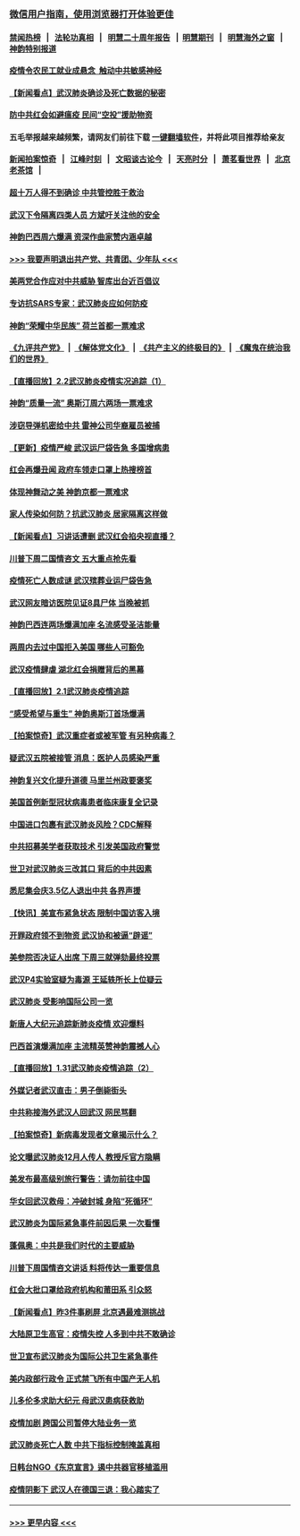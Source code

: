 ### [微信用户指南，使用浏览器打开体验更佳](https://github.com/gfw-breaker/banned-news1/blob/master/indexes/wechat-guide.md?t=0)
#### [禁闻热榜](热点新闻.md?t=0)  &nbsp;&nbsp;|&nbsp;&nbsp; [法轮功真相](https://github.com/gfw-breaker/truth/blob/master/README.md?t=0) &nbsp;&nbsp;|&nbsp;&nbsp; [明慧二十周年报告](https://github.com/gfw-breaker/mh-reports/blob/master/README.md?t=0) &nbsp;&nbsp;|&nbsp;&nbsp;[明慧期刊](https://github.com/gfw-breaker/mh-qikan) &nbsp;&nbsp;|&nbsp;&nbsp; [明慧海外之窗](https://github.com/gfw-breaker/mh-news/blob/master/README.md?t=0) &nbsp;&nbsp;|&nbsp;&nbsp; [神韵特别报道](https://github.com/gfw-breaker/mh-news/blob/master/shenyun.md?t=0)
#### [疫情令农民工就业成悬念  触动中共敏感神经](../pages/nf4514/n11839625.md?t=02030701) 
#### [【新闻看点】武汉肺炎确诊及死亡数据的秘密](../pages/nf4514/n11839539.md?t=02030701) 
#### [防中共红会如避瘟疫 民间“空投”援助物资](../pages/nf4514/n11839313.md?t=02030701) 
#### 五毛举报越来越频繁，请网友们前往下载 [一键翻墙软件](https://github.com/gfw-breaker/ssr-accounts)，并将此项目推荐给亲友
#### [新闻拍案惊奇](https://github.com/gfw-breaker/banned-news1/blob/master/pages/link4.md) &nbsp;&nbsp;|&nbsp;&nbsp; [江峰时刻](https://github.com/gfw-breaker/banned-news1/blob/master/pages/link4.md) &nbsp;&nbsp;|&nbsp;&nbsp; [文昭谈古论今](https://github.com/gfw-breaker/banned-news1/blob/master/pages/link4.md) &nbsp;&nbsp;|&nbsp;&nbsp; [天亮时分](https://github.com/gfw-breaker/banned-news1/blob/master/pages/link4.md) &nbsp;&nbsp;|&nbsp;&nbsp; [萧茗看世界](https://github.com/gfw-breaker/banned-news1/blob/master/pages/link4.md) &nbsp;&nbsp;|&nbsp;&nbsp; [北京老茶馆](https://github.com/gfw-breaker/banned-news1/blob/master/pages/link4.md) &nbsp;&nbsp;|&nbsp;&nbsp; 
#### [超十万人得不到确诊 中共管控胜于救治](../pages/nf4514/n11838462.md?t=02030701) 
#### [武汉下令隔离四类人员 方斌吁关注他的安全](../pages/nf4514/n11838878.md?t=02030701) 
#### [神韵巴西周六爆满 资深作曲家赞内涵卓越](../pages/nf4514/n11839099.md?t=02030701) 
#### [>>> 我要声明退出共产党、共青团、少年队 <<<](https://github.com/begood0513/goodnews/blob/master/quit/letter.md) 
#### [美两党合作应对中共威胁 智库出台近百倡议](../pages/nf4514/n11838437.md?t=02030701) 
#### [专访抗SARS专家：武汉肺炎应如何防疫](../pages/nf4514/n11831446.md?t=02030701) 
#### [神韵“荣耀中华民族” 荷兰首都一票难求](../pages/nf4514/n11838821.md?t=02030701) 
#### [《九评共产党》](https://github.com/begood0513/9ping.md/blob/master/README.md) &nbsp;|&nbsp; [《解体党文化》](../../../../jtdwh.md/blob/master/README.md)  &nbsp;|&nbsp; [《共产主义的终极目的》](../../../../gczydzjmd.md/blob/master/README.md) &nbsp;|&nbsp; [《魔鬼在统治我们的世界》](../../../../mgztzwmdsj.md/blob/master/README.md) 
#### [【直播回放】2.2武汉肺炎疫情实况追踪（1）](../pages/nf4514/n11838871.md?t=02030701) 
#### [神韵“质量一流” 奥斯汀周六两场一票难求](../pages/nf4514/n11838825.md?t=02030701) 
#### [涉窃导弹机密给中共 雷神公司华裔雇员被捕](../pages/nf4514/n11838129.md?t=02030701) 
#### [【更新】疫情严峻 武汉运尸袋告急 多国增病患](../pages/nf4514/n11801312.md?t=02030701) 
#### [红会再爆丑闻 政府车领走口罩上热搜榜首](../pages/nf4514/n11837825.md?t=02030701) 
#### [体现神舞动之美 神韵京都一票难求](../pages/nf4514/n11837766.md?t=02030701) 
#### [家人传染如何防？抗武汉肺炎 居家隔离这样做](../pages/nf4514/n11837622.md?t=02030701) 
#### [【新闻看点】习讲话遭删 武汉红会掐央视直播？](../pages/nf4514/n11837573.md?t=02030701) 
#### [川普下周二国情咨文 五大重点抢先看](../pages/nf4514/n11837512.md?t=02030701) 
#### [疫情死亡人数成谜 武汉殡葬业运尸袋告急](../pages/nf4514/n11837536.md?t=02030701) 
#### [武汉网友暗访医院见证8具尸体 当晚被抓](../pages/nf4514/n11837369.md?t=02030701) 
#### [神韵巴西连两场爆满加座 名流感受圣洁能量](../pages/nf4514/n11837388.md?t=02030701) 
#### [两周内去过中国拒入美国 哪些人可豁免](../pages/nf4514/n11837400.md?t=02030701) 
#### [武汉疫情肆虐 湖北红会捐赠背后的黑幕](../pages/nf4514/n11837092.md?t=02030701) 
#### [【直播回放】2.1武汉肺炎疫情追踪](../pages/nf4514/n11837232.md?t=02030701) 
#### [“感受希望与重生” 神韵奥斯汀首场爆满](../pages/nf4514/n11837129.md?t=02030701) 
#### [【拍案惊奇】武汉重症者或被军管 有另种病毒？](../pages/nf4514/n11836502.md?t=02030701) 
#### [疑武汉五院被接管 消息：医护人员感染严重](../pages/nf4514/n11836088.md?t=02030701) 
#### [神韵复兴文化提升道德 马里兰州政要褒奖](../pages/nf4514/n11836893.md?t=02030701) 
#### [美国首例新型冠状病毒患者临床康复全记录](../pages/nf4514/n11836513.md?t=02030701) 
#### [中国进口包裹有武汉肺炎风险？CDC解释](../pages/nf4514/n11836321.md?t=02030701) 
#### [中共招募美学者获取技术 引发美国政府警觉](../pages/nf4514/n11836277.md?t=02030701) 
#### [世卫对武汉肺炎三改其口 背后的中共因素](../pages/nf4514/n11835010.md?t=02030701) 
#### [悉尼集会庆3.5亿人退出中共 各界声援](../pages/nf4514/n11836082.md?t=02030701) 
#### [【快讯】美宣布紧急状态 限制中国访客入境](../pages/nf4514/n11836030.md?t=02030701) 
#### [开罪政府领不到物资 武汉协和被逼“辟谣”](../pages/nf4514/n11835651.md?t=02030701) 
#### [美参院否决证人出席 下周三就弹劾最终投票](../pages/nf4514/n11835900.md?t=02030701) 
#### [武汉P4实验室疑为毒源 王延轶所长上位疑云](../pages/nf4514/n11835543.md?t=02030701) 
#### [武汉肺炎 受影响国际公司一览](../pages/nf4514/n11835538.md?t=02030701) 
#### [新唐人大纪元追踪新肺炎疫情 欢迎爆料](../pages/nf4514/n11830757.md?t=02030701) 
#### [巴西首演爆满加座 主流精英赞神韵震撼人心](../pages/nf4514/n11835242.md?t=02030701) 
#### [【直播回放】1.31武汉肺炎疫情追踪（2）](../pages/nf4514/n11834972.md?t=02030701) 
#### [外媒记者武汉直击：男子倒毙街头](../pages/nf4514/n11834746.md?t=02030701) 
#### [中共称接海外武汉人回武汉 网民骂翻](../pages/nf4514/n11834368.md?t=02030701) 
#### [【拍案惊奇】新病毒发现者文章揭示什么？](../pages/nf4514/n11833872.md?t=02030701) 
#### [论文曝武汉肺炎12月人传人 教授斥官方隐瞒](../pages/nf4514/n11833918.md?t=02030701) 
#### [美发布最高级别旅行警告：请勿前往中国](../pages/nf4514/n11834038.md?t=02030701) 
#### [华女回武汉救母：冲破封城 身陷“死循环”](../pages/nf4514/n11833719.md?t=02030701) 
#### [武汉肺炎为国际紧急事件前因后果 一次看懂](../pages/nf4514/n11833893.md?t=02030701) 
#### [蓬佩奥：中共是我们时代的主要威胁](../pages/nf4514/n11833434.md?t=02030701) 
#### [川普下周国情咨文讲话 料将传达一重要信息](../pages/nf4514/n11833714.md?t=02030701) 
#### [红会大批口罩给政府机构和莆田系 引众怒](../pages/nf4514/n11833601.md?t=02030701) 
#### [【新闻看点】昨3件事刷屏 北京遇最难测挑战](../pages/nf4514/n11833280.md?t=02030701) 
#### [大陆原卫生高官：疫情失控 人多到中共不敢确诊](../pages/nf4514/n11833344.md?t=02030701) 
#### [世卫宣布武汉肺炎为国际公共卫生紧急事件](../pages/nf4514/n11833455.md?t=02030701) 
#### [美内政部行政令 正式禁飞所有中国产无人机](../pages/nf4514/n11833169.md?t=02030701) 
#### [儿多伦多求助大纪元 母武汉患病获救助](../pages/nf4514/n11833203.md?t=02030701) 
#### [疫情加剧 跨国公司暂停大陆业务一览](../pages/nf4514/n11833122.md?t=02030701) 
#### [武汉肺炎死亡人数 中共下指标控制掩盖真相](../pages/nf4514/n11830389.md?t=02030701) 
#### [日韩台NGO《东京宣言》遏中共器官移植滥用](../pages/nf4514/n11829943.md?t=02030701) 
#### [疫情阴影下 武汉人在德国三退：我心踏实了](../pages/nf4514/n11825711.md?t=02030701) 

----
#### [ >>> 更早内容 <<< ](../indexes/nf4514-earlier.md)
